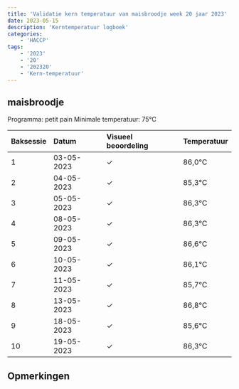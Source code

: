 ```yaml
---
title: 'Validatie kern temperatuur van maisbroodje week 20 jaar 2023'
date: 2023-05-15
description: 'Kerntemperatuur logboek'
categories:
    - 'HACCP'
tags:
    - '2023'
    - '20'
    - '202320'
    - 'Kern-temperatuur'
---
```


## maisbroodje

Programma: petit pain
Minimale temperatuur: 75°C

| Baksessie | Datum | Visueel beoordeling | Temperatuur |
|:---|:---|:---|:---|
| 1 | 03-05-2023 | &check; | 86,0°C |
| 2 | 04-05-2023 | &check; | 85,3°C |
| 3 | 05-05-2023 | &check; | 86,3°C |
| 4 | 08-05-2023 | &check; | 86,3°C |
| 5 | 09-05-2023 | &check; | 86,6°C |
| 6 | 10-05-2023 | &check; | 86,1°C |
| 7 | 11-05-2023 | &check; | 85,7°C |
| 8 | 13-05-2023 | &check; | 86,8°C |
| 9 | 18-05-2023 | &check; | 85,6°C |
| 10 | 19-05-2023 | &check; | 86,3°C |

## Opmerkingen


